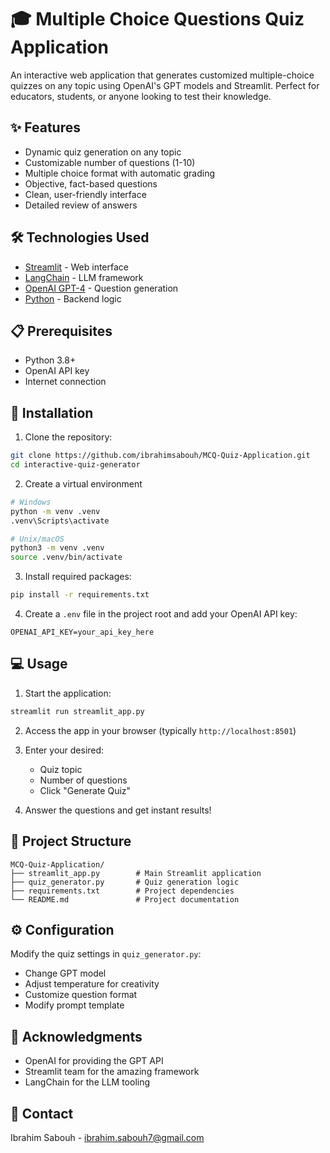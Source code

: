 # 🎓 Multiple Choice Questions Quiz Application

An interactive web application that generates customized multiple-choice quizzes on any topic using OpenAI's GPT models and Streamlit. Perfect for educators, students, or anyone looking to test their knowledge.

## ✨ Features

-  Dynamic quiz generation on any topic
-  Customizable number of questions (1-10)
-  Multiple choice format with automatic grading
-  Objective, fact-based questions
-  Clean, user-friendly interface
-  Detailed review of answers

## 🛠️ Technologies Used

- [Streamlit](https://streamlit.io/) - Web interface
- [LangChain](https://www.langchain.com/) - LLM framework
- [OpenAI GPT-4](https://openai.com/) - Question generation
- [Python](https://www.python.org/) - Backend logic

## 📋 Prerequisites

- Python 3.8+
- OpenAI API key
- Internet connection

## 🚀 Installation

1. Clone the repository:
```bash
git clone https://github.com/ibrahimsabouh/MCQ-Quiz-Application.git
cd interactive-quiz-generator
```

2. Create a virtual environment
```bash
# Windows
python -m venv .venv
.venv\Scripts\activate

# Unix/macOS
python3 -m venv .venv
source .venv/bin/activate
```

3. Install required packages:
```bash
pip install -r requirements.txt
```

4. Create a `.env` file in the project root and add your OpenAI API key:
```env
OPENAI_API_KEY=your_api_key_here
```

## 💻 Usage

1. Start the application:
```bash
streamlit run streamlit_app.py
```

2. Access the app in your browser (typically `http://localhost:8501`)

3. Enter your desired:
   - Quiz topic
   - Number of questions
   - Click "Generate Quiz"

4. Answer the questions and get instant results!

## 📁 Project Structure

```
MCQ-Quiz-Application/
├── streamlit_app.py        # Main Streamlit application
├── quiz_generator.py       # Quiz generation logic
├── requirements.txt        # Project dependencies
└── README.md               # Project documentation
```

## ⚙️ Configuration

Modify the quiz settings in `quiz_generator.py`:
- Change GPT model
- Adjust temperature for creativity
- Customize question format
- Modify prompt template

## 👏 Acknowledgments

- OpenAI for providing the GPT API
- Streamlit team for the amazing framework
- LangChain for the LLM tooling

## 📧 Contact

Ibrahim Sabouh - [ibrahim.sabouh7@gmail.com](mailto:ibrahim.sabouh7@gmail.com)
